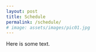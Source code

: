 ```yaml
---
layout: post
title: Schedule
permalink: /schedule/
# image: assets/images/pic01.jpg
---
```


Here is some text.